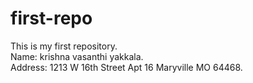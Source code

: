 # first-repo
This is my first repository. <br />
Name: krishna vasanthi yakkala. <br />
Address: 1213 W 16th Street Apt 16 Maryville MO 64468.
